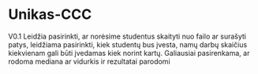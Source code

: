 # Unikas-CCC
V0.1 Leidžia pasirinkti, ar norėsime studentus skaityti nuo failo ar surašyti patys, leidžiama pasirinkti, kiek studentų bus įvesta, namų darbų skaičius kiekvienam gali būti įvedamas kiek norint kartų. Galiausiai pasirenkama, ar rodoma mediana ar vidurkis ir rezultatai parodomi
